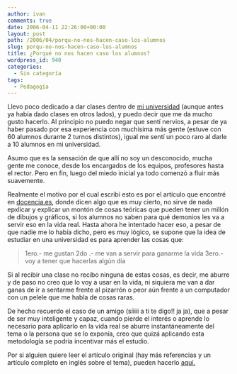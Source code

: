 ```yaml
---
author: ivan
comments: true
date: 2006-04-11 22:26:00+00:00
layout: post
path: /2006/04/porqu-no-nos-hacen-caso-los-alumnos
slug: porqu-no-nos-hacen-caso-los-alumnos
title: ¿Porqué no nos hacen caso los alumnos?
wordpress_id: 940
categories:
  - Sin categoría
tags:
  - Pedagogía
---
```


Llevo poco dedicado a dar clases dentro de [mi universidad](https://www.usm.edu.ec/) (aunque antes ya había dado clases en otros lados), y puedo decir que me da mucho gusto hacerlo. Al principio no puedo negar que sentí nervios, a pesar de ya haber pasado por esa experiencia con muchísima más gente (estuve con 60 alumnos durante 2 turnos distintos), igual me sentí un poco raro al darle a 10 alumnos en mi universidad.

Asumo que es la sensación de que allí no soy un desconocido, mucha gente me conoce, desde los encargados de los equipos, profesores hasta el rector. Pero en fin, luego del miedo inicial ya todo comenzó a fluir más suavemente.

Realmente el motivo por el cual escribí esto es por el artículo que encontré en [docencia.es](https://www.docencia.es/), donde dicen algo que es muy cierto, no sirve de nada epxlicar y explicar un montón de cosas teóricas que pueden tener un millón de dibujos y gráficos, si los alumnos no saben para qué demonios les va a servir eso en la vida real. Hasta ahora he intentado hacer eso, a pesar de que nadie me lo había dicho, pero es muy lógico, se supone que la idea de estudiar en una universidad es para aprender las cosas que:

<blockquote>
1ero.- me gustan
2do .- me van a servir para ganarme la vida
3ero.- voy a tener que hacerlas algún día
</blockquote>

Si al recibir una clase no recibo ninguna de estas cosas, es decir, me aburre y de paso no creo que lo voy a usar en la vida, ni siquiera me van a dar ganas de ir a sentarme frente al pizarrón o peor aún frente a un computador con un pelele que me habla de cosas raras.

De hecho recuerdo el caso de un amigo (síiiii a ti te digo!! ja ja), que a pesar de ser muy inteligente y capaz, cuando pierde el interés o aprende lo necesario para aplicarlo en la vida real se aburre instantáneamente del tema o la persona que se lo exponía, creo que quizá aplicando esta metodología se podría incentivar más el estudio.

Por si alguien quiere leer el artículo original (hay más referencias y un artículo completo en inglés sobre el tema), pueden hacerlo [aquí.](https://www.mandarina-learning.com/%c2%bfporque-no-nos-hacen-caso-los-alumnos/)
